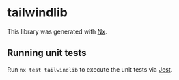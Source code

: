 # tailwindlib

This library was generated with [Nx](https://nx.dev).

## Running unit tests

Run `nx test tailwindlib` to execute the unit tests via [Jest](https://jestjs.io).
